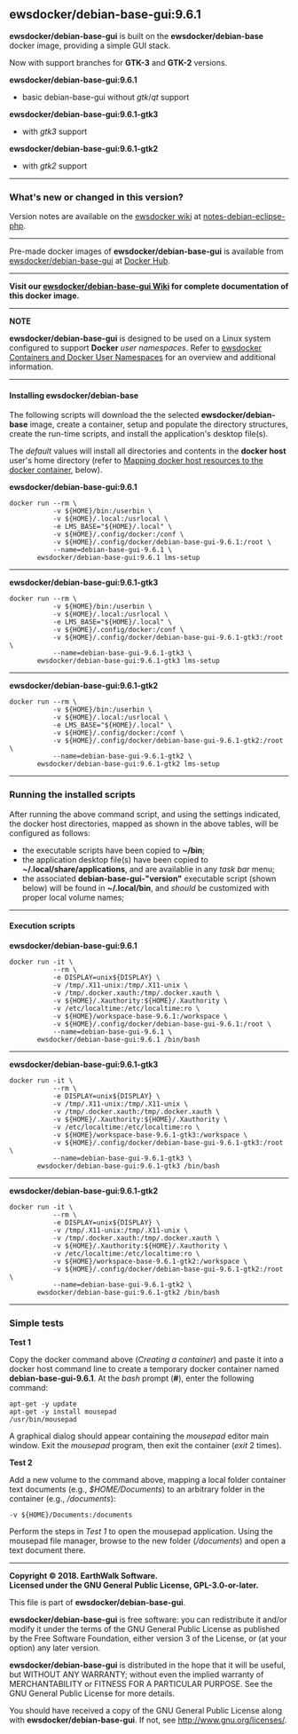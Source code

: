 ## ewsdocker/debian-base-gui:9.6.1  

**ewsdocker/debian-base-gui** is built on the **ewsdocker/debian-base** docker image, providing a simple GUI stack.  

Now with support branches for **GTK-3** and **GTK-2** versions.

**ewsdocker/debian-base-gui:9.6.1**  
- basic debian-base-gui without _gtk_/_qt_ support  

**ewsdocker/debian-base-gui:9.6.1-gtk3**  
- with _gtk3_ support  

**ewsdocker/debian-base-gui:9.6.1-gtk2**  
- with _gtk2_ support  

____  

### What's new or changed in this version?  
Version notes are available on the [ewsdocker wiki](https://github.com/ewsdocker/ewsdocker.github.io/wiki) at [notes-debian-eclipse-php](https://github.com/ewsdocker/ewsdocker.github.io/wiki/notes-debian-eclipse-php).  

____  

Pre-made docker images of **ewsdocker/debian-base-gui** is available from [ewsdocker/debian-base-gui](https://hub.docker.com/r/ewsdocker/debian-base-gui/) at [Docker Hub](https://hub.docker.com).  
______  

**Visit our [ewsdocker/debian-base-gui Wiki](https://github.com/ewsdocker/debian-base-gui/wiki) for complete documentation of this docker image.**  

____  

**NOTE**

**ewsdocker/debian-base-gui** is designed to be used on a Linux system configured to support **Docker** _user namespaces_.  Refer to [ewsdocker Containers and Docker User Namespaces](https://github.com/ewsdocker/ewsdocker.github.io/wiki/UserNS-Overview) for an overview and additional information.  

______  
#### Installing ewsdocker/debian-base  
The following scripts will download the the selected **ewsdocker/debian-base** image, create a container, setup and populate the directory structures, create the run-time scripts, and install the application's desktop file(s).  

The <i>default</i> values will install all directories and contents in the <b>docker host</b> user's home directory (refer to <a href="#mapping">Mapping docker host resources to the docker container</a>, below).  

**ewsdocker/debian-base-gui:9.6.1**
  
    docker run --rm \
               -v ${HOME}/bin:/userbin \
               -v ${HOME}/.local:/usrlocal \
               -e LMS_BASE="${HOME}/.local" \
               -v ${HOME}/.config/docker:/conf \
               -v ${HOME}/.config/docker/debian-base-gui-9.6.1:/root \
               --name=debian-base-gui-9.6.1 \
           ewsdocker/debian-base-gui:9.6.1 lms-setup  

____  

**ewsdocker/debian-base-gui:9.6.1-gtk3**
  
    docker run --rm \
               -v ${HOME}/bin:/userbin \
               -v ${HOME}/.local:/usrlocal \
               -e LMS_BASE="${HOME}/.local" \
               -v ${HOME}/.config/docker:/conf \
               -v ${HOME}/.config/docker/debian-base-gui-9.6.1-gtk3:/root \
               --name=debian-base-gui-9.6.1-gtk3 \
           ewsdocker/debian-base-gui:9.6.1-gtk3 lms-setup  

____  

**ewsdocker/debian-base-gui:9.6.1-gtk2**
  
    docker run --rm \
               -v ${HOME}/bin:/userbin \
               -v ${HOME}/.local:/usrlocal \
               -e LMS_BASE="${HOME}/.local" \
               -v ${HOME}/.config/docker:/conf \
               -v ${HOME}/.config/docker/debian-base-gui-9.6.1-gtk2:/root \
               --name=debian-base-gui-9.6.1-gtk2 \
           ewsdocker/debian-base-gui:9.6.1-gtk2 lms-setup  

____  
### Running the installed scripts
After running the above command script, and using the settings indicated, the docker host directories, mapped as shown in the above tables, will be configured as follows:

 - the executable scripts have been copied to **~/bin**;  
 - the application desktop file(s) have been copied to **~/.local/share/applications**, and are availablie in any _task bar_ menu;  
 - the associated **debian-base-gui-"version"** executable script (shown below) will be found in **~/.local/bin**, and _should_ be customized with proper local volume names;  

____  
#### Execution scripts  
**ewsdocker/debian-base-gui:9.6.1**  
  
    docker run -it \
               --rm \
               -e DISPLAY=unix${DISPLAY} \
               -v /tmp/.X11-unix:/tmp/.X11-unix \
               -v /tmp/.docker.xauth:/tmp/.docker.xauth \
               -v ${HOME}/.Xauthority:${HOME}/.Xauthority \
               -v /etc/localtime:/etc/localtime:ro \
               -v ${HOME}/workspace-base-9.6.1:/workspace \
               -v ${HOME}/.config/docker/debian-base-gui-9.6.1:/root \
               --name=debian-base-gui-9.6.1 \
           ewsdocker/debian-base-gui:9.6.1 /bin/bash

____  

**ewsdocker/debian-base-gui:9.6.1-gtk3**  
  
    docker run -it \
               --rm \
               -e DISPLAY=unix${DISPLAY} \
               -v /tmp/.X11-unix:/tmp/.X11-unix \
               -v /tmp/.docker.xauth:/tmp/.docker.xauth \
               -v ${HOME}/.Xauthority:${HOME}/.Xauthority \
               -v /etc/localtime:/etc/localtime:ro \
               -v ${HOME}/workspace-base-9.6.1-gtk3:/workspace \
               -v ${HOME}/.config/docker/debian-base-gui-9.6.1-gtk3:/root \
               --name=debian-base-gui-9.6.1-gtk3 \
           ewsdocker/debian-base-gui:9.6.1-gtk3 /bin/bash

____  

**ewsdocker/debian-base-gui:9.6.1-gtk2**  
  
    docker run -it \
               --rm \
               -e DISPLAY=unix${DISPLAY} \
               -v /tmp/.X11-unix:/tmp/.X11-unix \
               -v /tmp/.docker.xauth:/tmp/.docker.xauth \
               -v ${HOME}/.Xauthority:${HOME}/.Xauthority \
               -v /etc/localtime:/etc/localtime:ro \
               -v ${HOME}/workspace-base-9.6.1-gtk2:/workspace \
               -v ${HOME}/.config/docker/debian-base-gui-9.6.1-gtk2:/root \
               --name=debian-base-gui-9.6.1-gtk2 \
           ewsdocker/debian-base-gui:9.6.1-gtk2 /bin/bash

____  
### Simple tests  
**Test 1**  

Copy the docker command above (*Creating a container*) and paste it into a docker host command line to create a temporary docker container named **debian-base-gui-9.6.1**.  At the *bash* prompt (**#**), enter the following command:  

    apt-get -y update
    apt-get -y install mousepad  
    /usr/bin/mousepad  

A graphical dialog should appear containing the *mousepad* editor main window.  Exit the *mousepad* program, then exit the container (*exit* 2 times).  

**Test 2**  

Add a new volume to the command above, mapping a local folder container text documents (e.g., *$HOME/Documents*) to an arbitrary folder in the container (e.g., */documents*):  

    -v ${HOME}/Documents:/documents  

Perform the steps in *Test 1* to open the mousepad application.  Using the mousepad file manager, browse to the new folder (*/documents*) and open a text document there.  

____  

**Copyright © 2018. EarthWalk Software.**  
**Licensed under the GNU General Public License, GPL-3.0-or-later.**  

This file is part of **ewsdocker/debian-base-gui**.  

**ewsdocker/debian-base-gui** is free software: you can redistribute 
it and/or modify it under the terms of the GNU General Public License 
as published by the Free Software Foundation, either version 3 of the 
License, or (at your option) any later version.  

**ewsdocker/debian-base-gui** is distributed in the hope that it will 
be useful, but WITHOUT ANY WARRANTY; without even the implied warranty 
of MERCHANTABILITY or FITNESS FOR A PARTICULAR PURPOSE.  See the
GNU General Public License for more details.  

You should have received a copy of the GNU General Public License
along with **ewsdocker/debian-base-gui**.  If not, see 
<http://www.gnu.org/licenses/>.  

